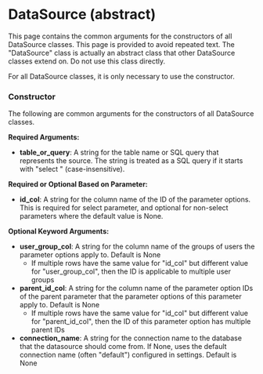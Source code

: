 # DataSource (abstract)

This page contains the common arguments for the constructors of all DataSource classes. This page is provided to avoid repeated text. The "DataSource" class is actually an abstract class that other DataSource classes extend on. Do not use this class directly.

For all DataSource classes, it is only necessary to use the constructor.

### Constructor

The following are common arguments for the constructors of all DataSource classes.

**Required Arguments:**

- **table_or_query**: A string for the table name or SQL query that represents the source. The string is treated as a SQL query if it starts with "select " (case-insensitive).

**Required or Optional Based on Parameter:**

- **id_col**: A string for the column name of the ID of the parameter options. This is required for select parameter, and optional for non-select parameters where the default value is None.

**Optional Keyword Arguments:**

- **user_group_col**: A string for the column name of the groups of users the parameter options apply to. Default is None
    - If multiple rows have the same value for "id_col" but different value for "user_group_col", then the ID is applicable to multiple user groups
- **parent_id_col**: A string for the column name of the parameter option IDs of the parent parameter that the parameter options of this parameter apply to. Default is None
    - If multiple rows have the same value for "id_col" but different value for "parent_id_col", then the ID of this parameter option has multiple parent IDs
- **connection_name**: A string for the connection name to the database that the datasource should come from. If None, uses the default connection name (often "default") configured in settings. Default is None

